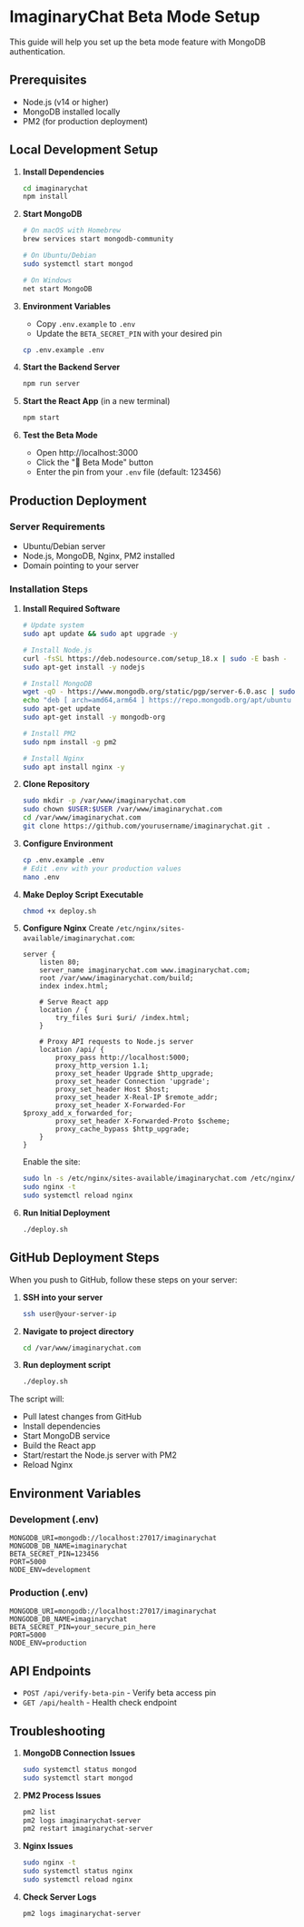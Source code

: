 # ImaginaryChat Beta Mode Setup

This guide will help you set up the beta mode feature with MongoDB authentication.

## Prerequisites

- Node.js (v14 or higher)
- MongoDB installed locally
- PM2 (for production deployment)

## Local Development Setup

1. **Install Dependencies**
   ```bash
   cd imaginarychat
   npm install
   ```

2. **Start MongoDB**
   ```bash
   # On macOS with Homebrew
   brew services start mongodb-community

   # On Ubuntu/Debian
   sudo systemctl start mongod

   # On Windows
   net start MongoDB
   ```

3. **Environment Variables**
   - Copy `.env.example` to `.env`
   - Update the `BETA_SECRET_PIN` with your desired pin
   ```bash
   cp .env.example .env
   ```

4. **Start the Backend Server**
   ```bash
   npm run server
   ```

5. **Start the React App** (in a new terminal)
   ```bash
   npm start
   ```

6. **Test the Beta Mode**
   - Open http://localhost:3000
   - Click the "🔐 Beta Mode" button
   - Enter the pin from your `.env` file (default: 123456)

## Production Deployment

### Server Requirements

- Ubuntu/Debian server
- Node.js, MongoDB, Nginx, PM2 installed
- Domain pointing to your server

### Installation Steps

1. **Install Required Software**
   ```bash
   # Update system
   sudo apt update && sudo apt upgrade -y

   # Install Node.js
   curl -fsSL https://deb.nodesource.com/setup_18.x | sudo -E bash -
   sudo apt-get install -y nodejs

   # Install MongoDB
   wget -qO - https://www.mongodb.org/static/pgp/server-6.0.asc | sudo apt-key add -
   echo "deb [ arch=amd64,arm64 ] https://repo.mongodb.org/apt/ubuntu focal/mongodb-org/6.0 multiverse" | sudo tee /etc/apt/sources.list.d/mongodb-org-6.0.list
   sudo apt-get update
   sudo apt-get install -y mongodb-org

   # Install PM2
   sudo npm install -g pm2

   # Install Nginx
   sudo apt install nginx -y
   ```

2. **Clone Repository**
   ```bash
   sudo mkdir -p /var/www/imaginarychat.com
   sudo chown $USER:$USER /var/www/imaginarychat.com
   cd /var/www/imaginarychat.com
   git clone https://github.com/yourusername/imaginarychat.git .
   ```

3. **Configure Environment**
   ```bash
   cp .env.example .env
   # Edit .env with your production values
   nano .env
   ```

4. **Make Deploy Script Executable**
   ```bash
   chmod +x deploy.sh
   ```

5. **Configure Nginx**
   Create `/etc/nginx/sites-available/imaginarychat.com`:
   ```nginx
   server {
       listen 80;
       server_name imaginarychat.com www.imaginarychat.com;
       root /var/www/imaginarychat.com/build;
       index index.html;

       # Serve React app
       location / {
           try_files $uri $uri/ /index.html;
       }

       # Proxy API requests to Node.js server
       location /api/ {
           proxy_pass http://localhost:5000;
           proxy_http_version 1.1;
           proxy_set_header Upgrade $http_upgrade;
           proxy_set_header Connection 'upgrade';
           proxy_set_header Host $host;
           proxy_set_header X-Real-IP $remote_addr;
           proxy_set_header X-Forwarded-For $proxy_add_x_forwarded_for;
           proxy_set_header X-Forwarded-Proto $scheme;
           proxy_cache_bypass $http_upgrade;
       }
   }
   ```

   Enable the site:
   ```bash
   sudo ln -s /etc/nginx/sites-available/imaginarychat.com /etc/nginx/sites-enabled/
   sudo nginx -t
   sudo systemctl reload nginx
   ```

6. **Run Initial Deployment**
   ```bash
   ./deploy.sh
   ```

## GitHub Deployment Steps

When you push to GitHub, follow these steps on your server:

1. **SSH into your server**
   ```bash
   ssh user@your-server-ip
   ```

2. **Navigate to project directory**
   ```bash
   cd /var/www/imaginarychat.com
   ```

3. **Run deployment script**
   ```bash
   ./deploy.sh
   ```

The script will:
- Pull latest changes from GitHub
- Install dependencies
- Start MongoDB service
- Build the React app
- Start/restart the Node.js server with PM2
- Reload Nginx

## Environment Variables

### Development (.env)
```
MONGODB_URI=mongodb://localhost:27017/imaginarychat
MONGODB_DB_NAME=imaginarychat
BETA_SECRET_PIN=123456
PORT=5000
NODE_ENV=development
```

### Production (.env)
```
MONGODB_URI=mongodb://localhost:27017/imaginarychat
MONGODB_DB_NAME=imaginarychat
BETA_SECRET_PIN=your_secure_pin_here
PORT=5000
NODE_ENV=production
```

## API Endpoints

- `POST /api/verify-beta-pin` - Verify beta access pin
- `GET /api/health` - Health check endpoint

## Troubleshooting

1. **MongoDB Connection Issues**
   ```bash
   sudo systemctl status mongod
   sudo systemctl start mongod
   ```

2. **PM2 Process Issues**
   ```bash
   pm2 list
   pm2 logs imaginarychat-server
   pm2 restart imaginarychat-server
   ```

3. **Nginx Issues**
   ```bash
   sudo nginx -t
   sudo systemctl status nginx
   sudo systemctl reload nginx
   ```

4. **Check Server Logs**
   ```bash
   pm2 logs imaginarychat-server